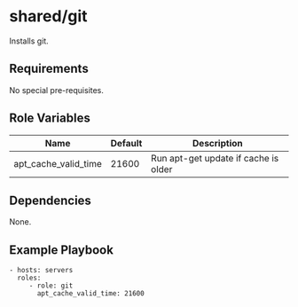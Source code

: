 shared/git
==========

Installs git.

Requirements
------------

No special pre-requisites.

Role Variables
--------------

| Name                 | Default | Description                          |
|----------------------|---------|--------------------------------------|
| apt_cache_valid_time | 21600   | Run apt-get update if cache is older |


Dependencies
------------

None.

Example Playbook
----------------

    - hosts: servers
      roles:
         - role: git
           apt_cache_valid_time: 21600
